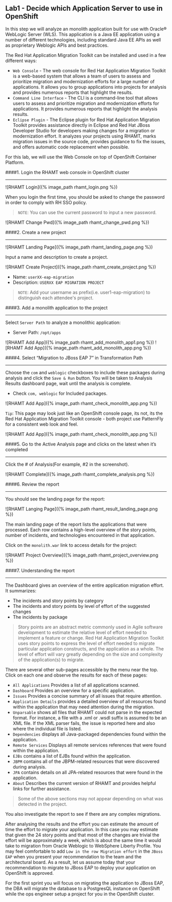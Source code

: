 ## Lab1 - Decide which Application Server to use in OpenShift

In this step we will analyze an monolith application built for use with Oracle® WebLogic Server (WLS). This application is a Java EE application
using a number of different technologies, including standard Java EE APIs as well as proprietary Weblogic APIs and best practices.

The Red Hat Application Migration Toolkit can be installed and used in a few different ways:

* `Web Console` - The web console for Red Hat Application Migration Toolkit is a web-based system that allows a team of users to assess and prioritize migration and modernization efforts for a large number of applications. It allows you to group applications into projects for analysis and provides numerous reports that highlight the results.
* `Command Line Interface` - The CLI is a command-line tool that allows users to assess and prioritize migration and modernization efforts for applications. It provides numerous reports that highlight the analysis results.
* `Eclipse Plugin` - The Eclipse plugin for Red Hat Application Migration Toolkit provides assistance directly in Eclipse and Red Hat JBoss Developer Studio for developers making changes for a migration or modernization effort. It analyzes your projects using RHAMT, marks migration issues in the source code, provides guidance to fix the issues, and offers automatic code replacement when possible.

For this lab, we will use the Web Console on top of OpenShift Container Platform.

####1. Login the RHAMT web console in OpenShift cluster

---

![RHAMT Login]({% image_path rhamt_login.png %})

When you login the first time, you should be asked to change the password in order to comply with RH SSO policy.

> `NOTE`: You can use the current password to input a new password.

![RHAMT Change Pwd]({% image_path rhamt_change_pwd.png %})

####2. Create a new project

---

![RHAMT Landing Page]({% image_path rhamt_landing_page.png %})

Input a name and description to create a project. 

![RHAMT Create Project]({% image_path rhamt_create_project.png %})

  * Name: `userXX-eap-migration`
  * Description: `USERXX EAP MIGRATION PROJECT`

> `NOTE`: Add your username as prefix(i.e. user1-eap-migration) to distinguish each attendee's project.

####3. Add a monolith application to the project

---

Select `Server Path` to analyze a monolithic application:

 * Server Path: `/opt/apps`

![RHAMT Add App]({% image_path rhamt_add_monolith_app1.png %})
![RHAMT Add App]({% image_path rhamt_add_monolith_app.png %})

####4. Select “Migration to JBoss EAP 7” in Transformation Path

---

Choose the `com` and `weblogic` checkboxes to include these packages during analysis and click the `Save & Run` button. You will be taken to Analysis Results dashboard page, wait until the analysis is complete. 

 * Check `com, weblogic` for Included packages.

![RHAMT Add App]({% image_path rhamt_check_monolith_app.png %})

 `Tip`: This page may look just like an OpenShift console page, its not, its the Red Hat Application Migration Toolkit console - both project use PatternFly for a consistent web look and feel. 

![RHAMT Add App]({% image_path rhamt_check_monolith_app.png %})

####5. Go to the Active Analysis page and clicks on the latest when it’s completed

---

Click the # of Analysis(For example, #2 in the screenshot).

![RHAMT Complete]({% image_path rhamt_complete_analysis.png %})

####6. Review the report

---

You should see the landing page for the report:

![RHAMT Langing Page]({% image_path rhamt_result_landing_page.png %})

The main landing page of the report lists the applications that were processed. Each row contains a high-level overview of the story points, number of incidents, and technologies encountered in that application.

Click on the `monolith.war` link to access details for the project:

![RHAMT Project Overview]({% image_path rhamt_project_overview.png %})

####7. Understanding the report

---

The Dashboard gives an overview of the entire application migration effort. It summarizes:

* The incidents and story points by category
* The incidents and story points by level of effort of the suggested changes
* The incidents by package

> Story points are an abstract metric commonly used in Agile software development to estimate the relative level of effort needed to implement a feature or change.
Red Hat Application Migration Toolkit uses story points to express the level of effort needed to migrate particular application constructs, and the application as a whole.
The level of effort will vary greatly depending on the size and complexity of the application(s) to migrate.

There are several other sub-pages accessible by the menu near the top. Click on each one and observe the results for each of these pages:

* `All Applications` Provides a list of all applications scanned.
* `Dashboard` Provides an overview for a specific application.
* `Issues` Provides a concise summary of all issues that require attention.
* `Application Details` provides a detailed overview of all resources found within the application that may need attention during the migration.
* `Unparsable` shows all files that RHAMT could not parse in the expected format. For instance, a file with a .xml or .wsdl suffix is assumed to be an XML file. If the XML parser fails, the issue is reported here and also where the individual file is listed.
* `Dependencies` displays all Java-packaged dependencies found within the application.
* `Remote Services` Displays all remote services references that were found within the application.
* `EJBs` contains a list of EJBs found within the application.
* `JBPM` contains all of the JBPM-related resources that were discovered during analysis.
* `JPA` contains details on all JPA-related resources that were found in the application.
* `About` Describes the current version of RHAMT and provides helpful links for further assistance.

> Some of the above sections may not appear depending on what was detected in the project.

You also investigate the report to see if there are any complex migrations.

After analysing the results and the effort you can estimate the amount of time the effort to migrate your application. In this case you may estimate that given the 24 story points and that most of the changes are trivial the effort will be approximately a week, which is about the same time it would take to migration from Oracle Weblogic to WebSphere Liberty Profile. You may feel comfortable to add `Low in the row Migration effort` in the `JBoss EAP` when you present your recommendation to the team and the architectural board. As a result, let us assume today that your recommendation to migrate to JBoss EAP to deploy your application on OpenShift is approved.

For the first sprint you will focus on migrating the application to JBoss EAP, the DBA will migrate the database to a PostgresQL instance on OpenShift while the ops engineer setup a project for you in the OpenShift cluster.
